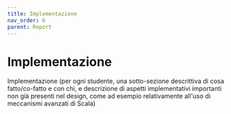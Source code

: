 ```yaml
---
title: Implementazione
nav_order: 6
parent: Report
---
```

# Implementazione
Implementazione (per ogni studente, una sotto-sezione descrittiva di cosa fatto/co-fatto e con chi, e descrizione di aspetti implementativi importanti non già presenti nel design, come ad esempio relativamente all'uso di meccanismi avanzati di Scala)